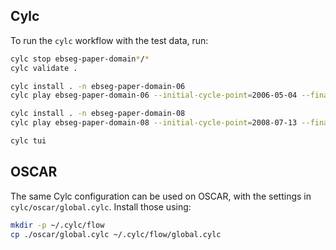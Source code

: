 ## Cylc
To run the `cylc` workflow with the test data, run:
```bash
cylc stop ebseg-paper-domain*/*
cylc validate .

cylc install . -n ebseg-paper-domain-06
cylc play ebseg-paper-domain-06 --initial-cycle-point=2006-05-04 --final-cycle-point=2006-05-06

cylc install . -n ebseg-paper-domain-08
cylc play ebseg-paper-domain-08 --initial-cycle-point=2008-07-13 --final-cycle-point=2008-07-15

cylc tui
```

## OSCAR

The same Cylc configuration can be used on OSCAR, with the settings in `cylc/oscar/global.cylc`.
Install those using:
```bash
mkdir -p ~/.cylc/flow
cp ./oscar/global.cylc ~/.cylc/flow/global.cylc
```
